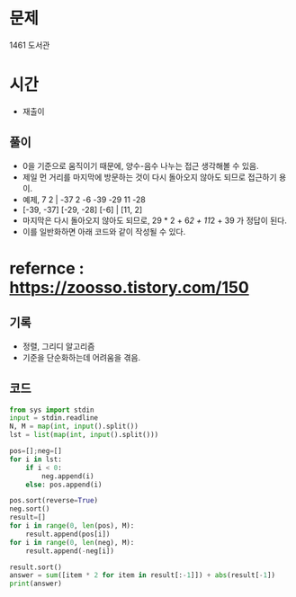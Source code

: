 # 문제 
1461 도서관

# 시간
- 재출이

## 풀이
-  0을 기준으로 움직이기 때문에, 양수-음수 나누는 접근 생각해볼 수 있음. 
- 제일 먼 거리를 마지막에 방문하는 것이 다시 돌아오지 않아도 되므로 접근하기 용이.
- 예제, 7 2 | -37 2 -6 -39 -29 11 -28 
- [-39, -37] [-29, -28] [-6] | [11, 2] 
- 마지막은 다시 돌아오지 않아도 되므로, 29 * 2 + 6*2 + 11*2 + 39 가 정답이 된다. 
- 이를 일반화하면 아래 코드와 같이 작성될 수 있다. 
# refernce : https://zoosso.tistory.com/150

## 기록
- 정렬, 그리디 알고리즘 
- 기준을 단순화하는데 어려움을 겪음. 

## 코드
```python
from sys import stdin 
input = stdin.readline
N, M = map(int, input().split())
lst = list(map(int, input().split()))

pos=[];neg=[]
for i in lst:
    if i < 0:
        neg.append(i)
    else: pos.append(i)

pos.sort(reverse=True)
neg.sort()
result=[]
for i in range(0, len(pos), M):
    result.append(pos[i])
for i in range(0, len(neg), M):
    result.append(-neg[i])

result.sort()
answer = sum([item * 2 for item in result[:-1]]) + abs(result[-1])
print(answer)
```


